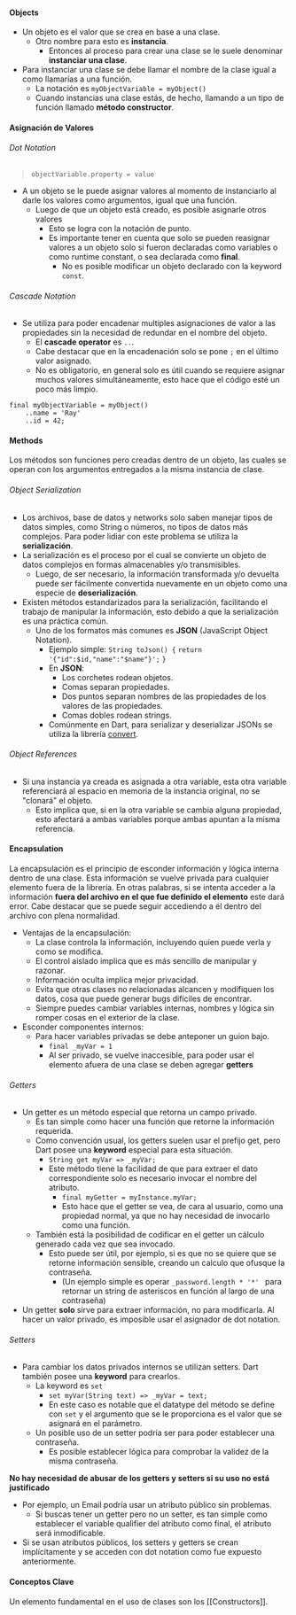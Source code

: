 
#### Objects
- Un objeto es el valor que se crea en base a una clase.
	- Otro nombre para esto es **instancia**.
		- Entonces al proceso para crear una clase se le suele denominar **instanciar una clase**.
- Para instanciar una clase se debe llamar el nombre de la clase igual a como llamarías a una función. 
	- La notación es  `myObjectVariable = myObject() `
	- Cuando instancias una clase estás, de hecho, llamando a un tipo de función llamado **método constructor**.
#### Asignación de Valores
###### Dot Notation
> `objectVariable.property = value`
- A un objeto se le puede asignar valores al momento de instanciarlo al darle los valores como argumentos, igual que una función.
	- Luego de que un objeto está creado, es posible asignarle otros valores
		- Esto se logra con la notación de punto.
		- Es importante tener en cuenta que solo se pueden reasignar valores a un objeto solo si fueron declaradas como variables o como runtime constant, o sea declarada como **final**. 
			- No es posible modificar un objeto declarado con la keyword ``const``. 
###### Cascade Notation
- Se utiliza para poder encadenar multiples asignaciones de valor a las propiedades sin la necesidad de redundar en el nombre del objeto.
	- El **cascade operator** es `..`.
	- Cabe destacar que en la encadenación solo se pone `;` en el último valor asignado.
	- No es obligatorio, en general solo es útil cuando se requiere asignar muchos valores simultáneamente, esto hace que el código esté un poco más limpio.
```
final myObjectVariable = myObject()
	..name = 'Ray'
	..id = 42;
```
#### Methods
Los métodos son funciones pero creadas dentro de un objeto, las cuales se operan con los argumentos entregados a la misma instancia de clase.
###### Object Serialization
- Los archivos, base de datos y networks solo saben manejar tipos de datos simples, como String o números, no tipos de datos más complejos. Para poder lidiar con este problema se utiliza la **serialización**. 
- La serialización es el proceso por el cual se convierte un objeto de datos complejos en formas almacenables y/o transmisibles. 
	- Luego, de ser necesario, la información transformada y/o devuelta puede ser fácilmente convertida nuevamente en un objeto como una especie de **deserialización**. 
- Existen métodos estandarizados para la serialización, facilitando el trabajo de manipular la información, esto debido a que la serialización es una práctica común. 
	- Uno de los formatos más comunes es **JSON** (JavaScript Object Notation).
		- Ejemplo simple:
			``String toJson() {``
				``return '{"id":$id,"name":"$name"}';`` 
				``}``
		- En **JSON**:
			- Los corchetes rodean objetos.
			- Comas separan propiedades.
			- Dos puntos separan nombres de las propiedades de los valores de las propiedades.
			- Comas dobles rodean strings.
		- Comúnmente en Dart, para serializar y deserializar JSONs se utiliza la librería [convert](Packages#Convert).


###### Object References
- Si una instancia ya creada es asignada a otra variable, esta otra variable referenciará al espacio en memoria de la instancia original, no se "clonará" el objeto. 
	- Esto implica que, si en la otra variable se cambia alguna propiedad, esto afectará a ambas variables porque ambas apuntan a la misma referencia.

#### Encapsulation
La encapsulación es el principio de esconder información y lógica interna dentro de una clase. Esta información se vuelve privada para cualquier elemento fuera de la librería. En otras palabras, si se intenta acceder a la información **fuera del archivo en el que fue definido el elemento** este dará error. Cabe destacar que se puede seguir accediendo a él dentro del archivo con plena normalidad.
- Ventajas de la encapsulación:
	- La clase controla la información, incluyendo quien puede verla y como se modifica.
	- El control aislado implica que es más sencillo de manipular y razonar.
	- Información oculta implica mejor privacidad.
	- Evita que otras clases no relacionadas alcancen y modifiquen los datos, cosa que puede generar bugs difíciles de encontrar.
	- Siempre puedes cambiar variables internas, nombres y lógica sin romper cosas en el exterior de la clase.
- Esconder componentes internos:
	- Para hacer variables privadas se debe anteponer un guion bajo.
		- `final _myVar = 1`
		- Al ser privado, se vuelve inaccesible, para poder usar el elemento afuera de una clase se deben agregar **getters**
###### Getters
- Un getter es un método especial que retorna un campo privado.
	- Es tan simple como hacer una función que retorne la información requerida.
	- Como convención usual, los getters suelen usar el prefijo get, pero Dart posee una **keyword** especial para esta situación. 
		- `String get myVar => _myVar;`
		- Este método tiene la facilidad de que para extraer el dato correspondiente solo es necesario invocar el nombre del atributo. 
			- `final myGetter = myInstance.myVar;`
			- Esto hace que el getter se vea, de cara al usuario, como una propiedad normal, ya que no hay necesidad de invocarlo como una función.  
	- También está la posibilidad de codificar en el getter un cálculo generado cada vez que sea invocado.
		- Esto puede ser útil, por ejemplo, si es que no se quiere que se retorne información sensible, creando un calculo que ofusque la contraseña. 
			- (Un ejemplo simple es operar  ``_password.length * '*' `` para retornar un string de asteriscos en función al largo de una contraseña)
- Un getter **solo** sirve para extraer información, no para modificarla. Al hacer un valor privado, es imposible usar el asignador de dot notation.
###### Setters
- Para cambiar los datos privados internos se utilizan setters. Dart también posee una **keyword** para crearlos. 
	- La keyword es `set`
		- `set myVar(String text) => _myVar = text;`
		- En este caso es notable que el datatype del método se define con `set` y el argumento que se le proporciona es el valor que se asignará en el parámetro.
	- Un posible uso de un setter podría ser para poder establecer una contraseña. 
		- Es posible establecer lógica para comprobar la validez de la misma contraseña.

**No hay necesidad de abusar de los getters y setters si su uso no está justificado**
- Por ejemplo, un Email podría usar un atributo público sin problemas. 
	- Si buscas tener un getter pero no un setter, es tan simple como establecer el variable qualifier del atributo como final, el atributo será inmodificable. 
- Si se usan atributos públicos, los setters y getters se crean implícitamente y se acceden con dot notation como fue expuesto anteriormente.

#### Conceptos Clave
Un elemento fundamental en el uso de clases son los [[Constructors]].